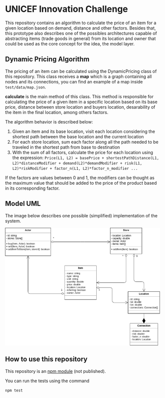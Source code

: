 # UNICEF Innovation Challenge

This repository contains an algorithm to calculate the price of an item for a given location based on demand, distance and other factors.
Besides that, this prototype also describes one of the possibles architectures capable of abstracting items (trade goods in general) from its location and owner that could be used as the core concept for the idea, the model layer.

## Dynamic Pricing Algorithm

The pricing of an item can be calculated using the DynamicPricing class of this repository.
This class receives a **map** which is a graph containing all nodes and its connections, you can find an example of a map inside `test/data/map.json`.

**calculate** is the main method of this class. This method is responsible for calculating the price of a given item in a specific location based on its base price, distance between store location and buyers location, desarability of the item in the final location, among others factors.

The algorithm behavior is described below:

1. Given an item and its base location, visit each location considering the shortest path between the base location and the current location
2. For each store location, sum each factor along all the path needed to be traveled in the shortest path from base to destination
3. With the sum of all factors, calculate the price for each location using the expression: `Price(L1, L2) = basePrice + shortestPathDistance(L1, L2)*distanceModifier + demand(L2)*demandModifier + risk(L1, L2)*riskModifier + factor_n(L1, L2)*factor_n_modifier ...`

If the factors are values between 0 and 1, the modifiers can be thought as the maximum value that should be added to the price of the product based in its corresponding factor.


## Model UML

The image below describes one possible (simplified) implementation of the system.

![UML](https://github.com/carloscdias/unicef-challenge/raw/master/docs/unicef-challenge-uml.png "UML")

## How to use this repository

This repository is an [npm module](https://www.npmjs.com/) (not published).

You can run the tests using the command

```
npm test
``` 


